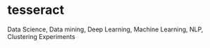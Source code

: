 # tesseract
Data Science, Data mining, Deep Learning, Machine Learning, NLP, Clustering Experiments
